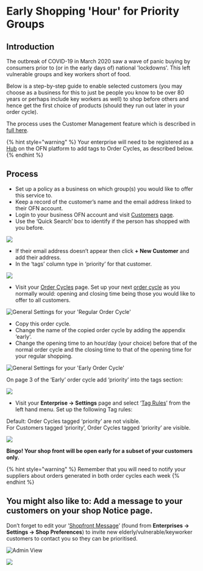 # Early Shopping 'Hour' for Priority Groups

## Introduction

The outbreak of COVID-19 in March 2020 saw a wave of panic buying by consumers prior to \(or in the early days of\) national 'lockdowns'.  This left vulnerable groups and key workers short of food.

Below is a step-by-step guide to enable selected customers \(you may choose as a business for this to just be people you know to be over 80 years or perhaps include key workers as well\) to shop before others and hence get the first choice of products \(should they run out later in your order cycle\).

The process uses the Customer Management feature which is described in[ full here](../../basic-features/shopfront/customer-management-and-conditional-displays-prices/).

{% hint style="warning" %}
Your enterprise will need to be registered as a [Hub](../../your-quick-start-on-ofn-given-who-you-are.md#hub) on the OFN platform to add tags to Order Cycles, as described below.
{% endhint %}

## Process

* Set up a policy as a business on which group\(s\) you would like to offer this service to.
* Keep a record of the customer’s name and the email address linked to their OFN account.
* Login to your business OFN account and visit [Customers](https://openfoodnetwork.org.uk/admin/customers) [page](../../basic-features/shopfront/customer-management-and-conditional-displays-prices/customers.md).
* Use the ‘Quick Search’ box to identify if the person has shopped with you before. 

![](https://lh6.googleusercontent.com/DcRo1W18G7l7JKxuhHybJB4gIEzZWQIX-3kynCMX79RwtrKFpMR8b6SYI4uyoQjGOOlmrV1rv7oIbsYS55UkfeH1yfu4SJntTnO1vMPmwuTMljBhkX_kRhYLiI5fKzKjxYBR_uCO)

* If their email address doesn’t appear then click **+ New Customer** and add their address.
* In the ‘tags’ column type in ‘priority’ for that customer.

![](https://lh6.googleusercontent.com/VFTwYU6Ow2KWM0ob7Nckswqd3avBblRUSPR27JTDbpjGi8_H5wxCfeWzhGgm5dhuJg-y9rdfGVcVMLIGYgQm6QGuPdGhGWXa-53PXaPFXHP3dYy4EMjgkW023aXkQdBiJOYZxJB7)

* Visit your [Order Cycles](https://openfoodnetwork.org.uk/admin/order_cycles) page.  Set up your next [order cycle](../../basic-features/shopfront/order-cycle/order-cycles-for-hubs.md) as you normally would: opening and closing time being those you would like to offer to all customers.

![General Settings for your &apos;Regular Order Cycle&apos;](https://lh3.googleusercontent.com/jhi3BrlJJ7-Z3zfc_VHW6M5h2Sldi1u2EhlsoBFu8IJRacq9M6P3ZPEi3Kem780jXD_smQ_tZZiodWmws-dWL1VrWS9tHrdB6G4NZZ4Chnmr-Okb9K58t6TcA4sMgOpD00u5ROFw)

* Copy this order cycle.  
* Change the name of the copied order cycle by adding the appendix ‘early’. 
* Change the opening time to an hour/day \(your choice\) before that of the normal order cycle and the closing time to that of the opening time for your regular shopping.

![General Settings for your &apos;Early Order Cycle&apos;](https://lh6.googleusercontent.com/57HzSN9rk3Bw6Hg4Oo6R4qf-NeC9cKRiPKxm5aD8VQkaDJ5xNAXM7CMHTc9-3KsmZ9r4TMUhHFZw3qSfJ1RsVqpHN0bQm0DLyXKTSPcz27mYahCd7xcoNyxrj4dhfSlFyji1-4J0)

On page 3 of the ‘Early’ order cycle add ‘priority’ into the tags section:

![](https://lh6.googleusercontent.com/CZi2Nx92QTL8RKL_ZXhnpoAPmirgfAHN-wL3jSnMCNdWxn9PCeu-tzVwj03kcvjp8YYt5-y0ijpyXAkfsWAwKuEGNOWKxCVuLFLtTZ41Vg3s2z9ljo9KcLPTIma5upHeWHUzbmZp)

* Visit your **Enterprise -&gt; Settings** page and select ‘[Tag Rules](../../basic-features/shopfront/customer-management-and-conditional-displays-prices/tags-and-tag-rules.md#show-hide-order-cycles-at-my-shopfront)’ from the left hand menu.  Set up the following Tag rules:

Default: Order Cycles tagged ‘priority’ are not visible.  
For Customers tagged ‘priority’, Order Cycles tagged ‘priority’ are visible.

![](https://lh4.googleusercontent.com/e497XI88RMtx_CFBOq8mbKxktOlZo7uhYcf6Cb9_Pzrs6ZhaetjwRuFtrXIfMVN1C6_mCG3DaP6Djhmok9j0Ux__zscrPiU2fe4sOuDQjcmbqf2utdMPwpeftmTLiuPzSDpLDK7g)

**Bingo!  Your shop front will be open early for a subset of your customers only.**  

{% hint style="warning" %}
Remember that you will need to notify your suppliers about orders generated in both order cycles each week 
{% endhint %}

## **You might also like to: Add a message to your customers on your shop Notice page.**

Don’t forget to edit your ‘[Shopfront Message](../../basic-features/enterprise-profile/enterprise-settings.md#shop-preferences)’ \(found from **Enterprises -&gt; Settings -&gt; Shop Preferences**\) to invite new elderly/vulnerable/keyworker customers to contact you so they can be prioritised.

![Admin View](https://lh5.googleusercontent.com/Wg3e_guD-P5zbZE1oa6OFb36YU-csR35WpZD9Hxn0cT3O05jXDDihtHH2EL9CIP7atYsXXK3va9gUSvyfNka_ovDGDtSG2uRqreA2nW4cp8IjCnL3eodEv12iZ5QkA2eRIGaCkzD)

![](../../.gitbook/assets/notices2.jpg)

